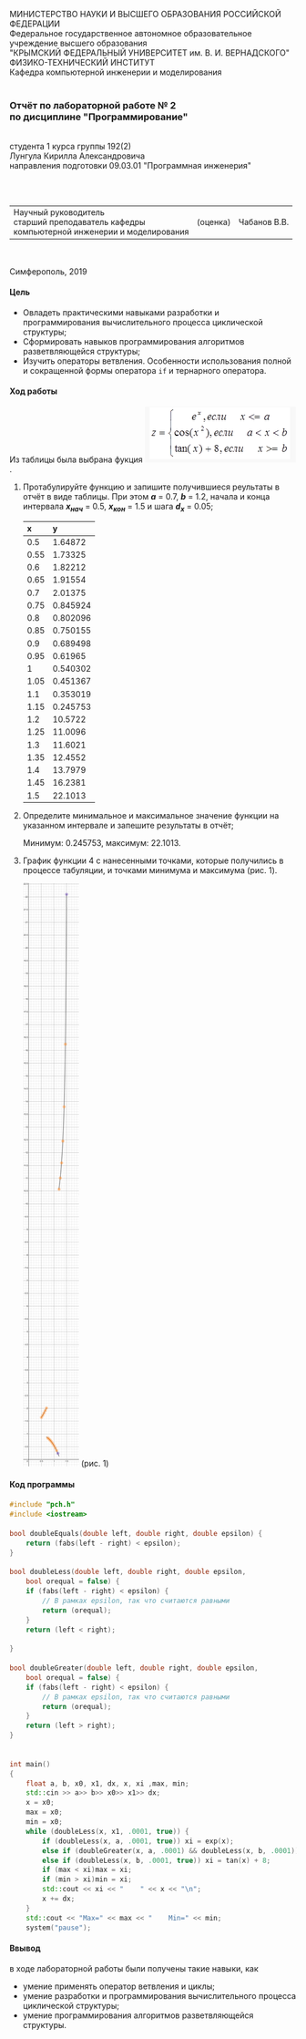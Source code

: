 МИНИСТЕРСТВО НАУКИ  И ВЫСШЕГО ОБРАЗОВАНИЯ РОССИЙСКОЙ ФЕДЕРАЦИИ  
Федеральное государственное автономное образовательное учреждение высшего образования  
"КРЫМСКИЙ ФЕДЕРАЛЬНЫЙ УНИВЕРСИТЕТ им. В. И. ВЕРНАДСКОГО"  
ФИЗИКО-ТЕХНИЧЕСКИЙ ИНСТИТУТ  
Кафедра компьютерной инженерии и моделирования
<br/><br/>
### Отчёт по лабораторной работе № 2<br/> по дисциплине "Программирование"
<br/>
​
студента 1 курса группы 192(2)  
<br/>Лунгула Кирилла Александровича 
<br/>направления подготовки 09.03.01 "Программная инженерия" 

<br/><br/>
<table>
<tr><td>Научный руководитель<br/> старший преподаватель кафедры<br/> компьютерной инженерии и моделирования</td>
<td>(оценка)</td>
<td>Чабанов В.В.</td>
</tr>
</table>
<br/><br/>
​
Симферополь, 2019

#### Цель

* Овладеть практическими навыками разработки и программирования вычислительного процесса циклической структуры;
* Сформировать навыков программирования алгоритмов разветвляющейся структуры;
* Изучить операторы ветвления. Особенности использования полной и сокращенной формы оператора `if` и тернарного оператора.

#### Ход работы

Из таблицы была выбрана фукция ![](img/1.png).

1. Протабулируйте функцию и запишите получившиеся реультаты в отчёт в виде таблицы. При этом ***a*** = 0.7, ***b*** = 1.2, начала и конца интервала ***х<sub>нач</sub>*** = 0.5, ***x<sub>кон</sub>*** = 1.5 и шага ***d<sub>x</sub>*** = 0.05;

    | x | y |
    |---|---|
    |  0.5 | 1.64872 |
    |  0.55 | 1.73325 |
    |  0.6 | 1.82212 |
    |  0.65 | 1.91554 |
    |  0.7 | 2.01375 |
    |  0.75 | 0.845924 |
    |  0.8 | 0.802096 |
    |  0.85 | 0.750155 |
    |  0.9 | 0.689498 |
    |  0.95 | 0.61965 |
    |  1 | 0.540302 |
    |  1.05 | 0.451367 |
    |  1.1 | 0.353019 |
    |  1.15 | 0.245753 |
    |  1.2 | 10.5722 |
    |  1.25 | 11.0096 |
    |  1.3 | 11.6021 |
    |  1.35 | 12.4552 |
    |  1.4 | 13.7979 |
    |  1.45 | 16.2381 |
    |  1.5 | 22.1013 |

2. Определите минимальное и максимальное значение функции на указанном интервале и запешите результаты в отчёт;

    Минимум: 0.245753,  максимум: 22.1013.
    
3. График функции 4 с нанесенными точками, которые получились в процессе табуляции, и точками минимума и максимума (рис. 1).

    ![](img/2.png) (рис. 1)

#### Код программы
```cpp
#include "pch.h"
#include <iostream>

bool doubleEquals(double left, double right, double epsilon) {
	return (fabs(left - right) < epsilon);
}

bool doubleLess(double left, double right, double epsilon,
	bool orequal = false) {
	if (fabs(left - right) < epsilon) {
		// В рамках epsilon, так что считаются равными
		return (orequal);
	}
	return (left < right);

}

bool doubleGreater(double left, double right, double epsilon,
	bool orequal = false) {
	if (fabs(left - right) < epsilon) {
		// В рамках epsilon, так что считаются равными
		return (orequal);
	}
	return (left > right);
}


int main()
{
	float a, b, x0, x1, dx, x, xi ,max, min;
	std::cin >> a>> b>> x0>> x1>> dx;
	x = x0;
	max = x0;
	min = x0;
	while (doubleLess(x, x1, .0001, true)) {
		if (doubleLess(x, a, .0001, true)) xi = exp(x);
		else if (doubleGreater(x, a, .0001) && doubleLess(x, b, .0001)) xi = cos(x*x);
		else if (doubleLess(x, b, .0001, true)) xi = tan(x) + 8;
		if (max < xi)max = xi;
		if (min > xi)min = xi;
		std::cout << xi << "    " << x << "\n";
		x += dx;
	}
	std::cout << "Max=" << max << "    Min=" << min;
	system("pause");
```

#### Ввывод

в ходе лабораторной работы были получены такие навыки, как
* умение применять оператор ветвления и циклы;
* умение разработки и программирования вычислительного процесса циклической структуры;
* умение программирования алгоритмов разветвляющейся структуры.

